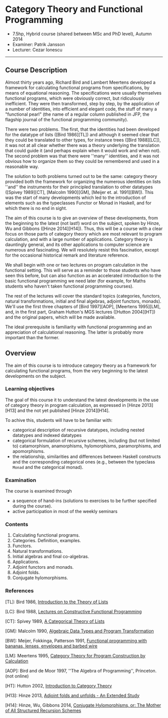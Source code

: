 # Category Theory and Functional Programming

* 7.5hp, Hybrid course (shared between MSc and PhD level), Autumn 2014
* Examiner: Patrik Jansson
* Lecturer: Cezar Ionescu

----

## Course Description

Almost thirty years ago, Richard Bird and Lambert Meertens developed a
framework for calculating functional programs from specifications, by
means of equational reasoning.  The specifications were usually
themselves functional programs, which were obviously correct, but
ridiculously inefficient.  They were then transformed, step by step,
by the application of a number of identities, into efficient and
elegant code, the stuff of many a "functional pearl" (the name of a
regular column published in JFP, the flagship journal of the
functional programming community).

There were two problems.  The first, that the identities had been
developed for the datatype of lists ([Bird 1986][TL]) and although it
seemed clear that they could be translated to other types, for
instance trees ([Bird 1988][LC]), it was not at all clear whether
there was a theory underlying the translation that could guide it (and
perhaps explain when it would work and when not).  The second problem
was that there were ''many'' identities, and it was not obvious how to
organize them so they could be remembered and used in a reasonable
way.

The solution to both problems turned out to be the same: category
theory provided both the framework for organizing the numerous
identities on lists ''and'' the instruments for their principled
translation to other datatypes ([Spivey 1989][CT], [Malcolm 1990][GM],
[Meijer et. al. 1991][BW]).  This was the start of many developments
which led to the introduction of elements such as the typeclasses
Functor or Monad in Haskell, and for which there is no end in sight.

The aim of this course is to give an overview of these developments,
from the beginning to the latest (not last!) word on the subject,
spoken by Hinze, Wu and Gibbons ([Hinze 2014][H14]).  Thus, this will
be a course with a clear focus on those parts of category theory which
are most relevant to program calculation, and with a large number of
applications.  Category theory is dauntingly general, and its other
applications to computer science are numerous and fascinating.  We
will resolutely resist this fascination, except for the occasional
historical remark and literature reference.

We shall begin with one or two lectures on program calculation in the
functional setting.  This will serve as a reminder to those students
who have seen this before, but can also function as an accelerated
introduction to the basic functional programming we need later (for
example, for Maths students who haven't taken functional programming
courses).

The rest of the lectures will cover the standard topics (categories,
functors, natural transformations, initial and final algebras, adjoint
functors, monads).  We'll use the first three chapters of
[Bird 1997][AOP], [Meertens 1995][LM], and, in the first part, Graham
Hutton's MGS lectures ([Hutton 2004][HT]) and the original papers,
which will be made available.

The ideal prerequisite is familiarity with functional programming and
an appreciation of calculational reasoning.  The latter is probably
more important than the former.

## Overview

The aim of this course is to introduce category theory as a framework
for calculating functional programs, from the very beginning to the
latest developments on the subject.

### Learning objectives

The goal of this course it to understand the latest developments in
the use of category theory in program calculation, as expressed in
[Hinze 2013][H13] and the not yet published [Hinze 2014][H14].

To achive this, students will have to be familiar with:

* categorical description of recursive datatypes, including nested datatypes and indexed datatypes
* categorical formulation of recursive schemes, including (but not limited to) catamorphism, anamorphisms, hylomorphisms, paramorphisms, and apomorphisms.
* the relationship, similarities and differences between Haskell constructs and the corresponding categorical ones (e.g., between the typeclass `Monad`  and the categorical monad).

### Examination

The course is examined through

* a sequence of hand-ins (solutions to exercises to be further specified during the course).
* active participation in most of the weekly seminars

### Contents

1. Calculating functional programs.
2. Categories.  Definition, examples.
3. Functors.
4. Natural transformations.
5. Initial algebras and final co-algebras.
6. Applications.
7. Adjoint functors and monads.
8. Adjoint folds.
9. Conjugate hylomorphisms.

### References

[TL]: Bird 1986, [Introduction to the Theory of Lists](https://www.cs.ox.ac.uk/files/3378/PRG56.pdf)

[LC]: Bird 1988, [Lectures on Constructive Functional Programming](https://www.cs.ox.ac.uk/files/3390/PRG69.pdf)

[CT]: Spivey 1989, [A Categorical Theory of Lists](http://link.springer.com/chapter/10.1007%2F3-540-51305-1_24)

[GM]: Malcolm 1990, [Algebraic Data Types and Program Transformation](http://cgi.csc.liv.ac.uk/~grant/Bib/thesis.html)

[BW]: Meijer, Fokkinga, Patterson 1991, [Functional programming with bananas, lenses, envelopes and barbed wire](http://link.springer.com/chapter/10.1007%2F3540543961_7)

[LM]: Meertens 1995, [Category Theory for Program Construction by Calculation](http://www.kestrel.edu/home/people/meertens/diverse/ct4pc.pdf)

[AOP]: Bird and de Moor 1997, ''The Algebra of Programming'', Princeton. (not online)

[HT]: Hutton 2002, [Introduction to Category Theory](http://www.cs.nott.ac.uk/~gmh/cat.html)

[H13]: Hinze 2013, [Adjoint folds and unfolds - An Extended Study](http://dx.doi.org/10.1016/j.scico.2012.07.011)

[H14]: Hinze, Wu, Gibbons 2014, [Conjugate Hylomorphisms‚ or: The Mother of All Structured Recursion Schemes](http://www.cs.ox.ac.uk/people/jeremy.gibbons/publications/conjugate-hylos.pdf)
